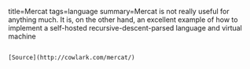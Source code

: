 title=Mercat
tags=language
summary=Mercat is not really useful for anything much. It is, on the other hand, an excellent example of how to implement a self-hosted recursive-descent-parsed language and virtual machine
~~~~~~

[Source](http://cowlark.com/mercat/)

